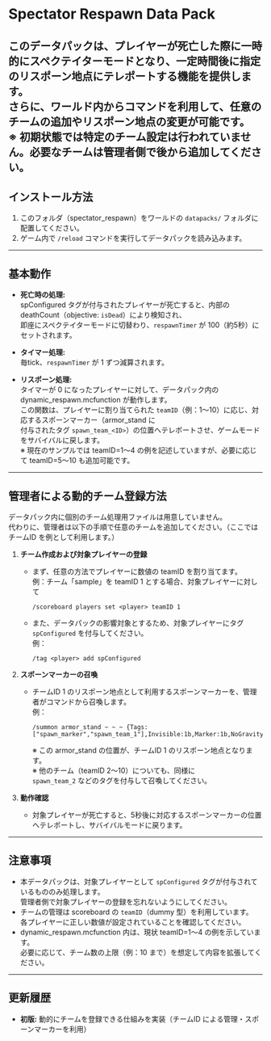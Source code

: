 # Spectator Respawn Data Pack

このデータパックは、プレイヤーが死亡した際に一時的にスペクテイターモードとなり、一定時間後に指定のリスポーン地点にテレポートする機能を提供します。  
さらに、ワールド内からコマンドを利用して、任意のチームの追加やリスポーン地点の変更が可能です。  
※ 初期状態では特定のチーム設定は行われていません。必要なチームは管理者側で後から追加してください。
---

## インストール方法

1. このフォルダ（spectator_respawn）をワールドの `datapacks/` フォルダに配置してください。  
2. ゲーム内で `/reload` コマンドを実行してデータパックを読み込みます。

---

## 基本動作

- **死亡時の処理:**  
  spConfigured タグが付与されたプレイヤーが死亡すると、内部の deathCount（objective: `isDead`）により検知され、  
  即座にスペクテイターモードに切替わり、`respawnTimer` が 100（約5秒）にセットされます。

- **タイマー処理:**  
  毎tick、`respawnTimer` が 1 ずつ減算されます。

- **リスポーン処理:**  
  タイマーが 0 になったプレイヤーに対して、データパック内の dynamic_respawn.mcfunction が動作します。  
  この関数は、プレイヤーに割り当てられた `teamID`（例：1～10）に応じ、対応するスポーンマーカー（armor_stand に  
  付与されたタグ `spawn_team_<ID>`）の位置へテレポートさせ、ゲームモードをサバイバルに戻します。  
  ※ 現在のサンプルでは teamID=1～4 の例を記述していますが、必要に応じて teamID=5～10 も追加可能です。

---

## 管理者による動的チーム登録方法

データパック内に個別のチーム処理用ファイルは用意していません。  
代わりに、管理者は以下の手順で任意のチームを追加してください。（ここではチームID を例として利用します。）

1. **チーム作成および対象プレイヤーの登録**  
   - まず、任意の方法でプレイヤーに数値の teamID を割り当てます。  
     例：チーム「sample」を teamID 1 とする場合、対象プレイヤーに対して  
     ```
     /scoreboard players set <player> teamID 1
     ```  
   - また、データパックの影響対象とするため、対象プレイヤーにタグ `spConfigured` を付与してください。  
     例：  
     ```
     /tag <player> add spConfigured
     ```

2. **スポーンマーカーの召喚**  
   - チームID 1 のリスポーン地点として利用するスポーンマーカーを、管理者がコマンドから召喚します。  
     例：  
     ```
     /summon armor_stand ~ ~ ~ {Tags:["spawn_marker","spawn_team_1"],Invisible:1b,Marker:1b,NoGravity:1b}
     ```  
     ※ この armor_stand の位置が、チームID 1 のリスポーン地点となります。  
     ※ 他のチーム（teamID 2～10）についても、同様に  
     `spawn_team_2` などのタグを付与して召喚してください。

3. **動作確認**  
   - 対象プレイヤーが死亡すると、5秒後に対応するスポーンマーカーの位置へテレポートし、サバイバルモードに戻ります。

---

## 注意事項

- 本データパックは、対象プレイヤーとして `spConfigured` タグが付与されているもののみ処理します。  
  管理者側で対象プレイヤーの登録を忘れないようにしてください。
- チームの管理は scoreboard の `teamID`（dummy 型）を利用しています。  
  各プレイヤーに正しい数値が設定されていることを確認してください。
- dynamic_respawn.mcfunction 内は、現状 teamID=1～4 の例を示しています。  
  必要に応じて、チーム数の上限（例：10 まで）を想定して内容を拡張してください。

---

## 更新履歴

- **初版:** 動的にチームを登録できる仕組みを実装（チームID による管理・スポーンマーカーを利用）  
